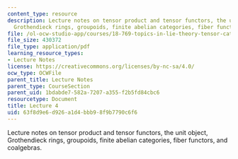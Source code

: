 ```yaml
---
content_type: resource
description: Lecture notes on tensor product and tensor functors, the unit object,
  Grothendieck rings, groupoids, finite abelian categories, fiber functors, and coalgebras.
file: /ol-ocw-studio-app/courses/18-769-topics-in-lie-theory-tensor-categories-spring-2009/63f8d9e6d926a1d4bbb98f9b7790c6f6_MIT18_769S09_lec04.pdf
file_size: 430372
file_type: application/pdf
learning_resource_types:
- Lecture Notes
license: https://creativecommons.org/licenses/by-nc-sa/4.0/
ocw_type: OCWFile
parent_title: Lecture Notes
parent_type: CourseSection
parent_uid: 1bdabde7-582a-7207-a355-f2b5fd84cbc6
resourcetype: Document
title: Lecture 4
uid: 63f8d9e6-d926-a1d4-bbb9-8f9b7790c6f6
---
```

Lecture notes on tensor product and tensor functors, the unit object, Grothendieck rings, groupoids, finite abelian categories, fiber functors, and coalgebras.